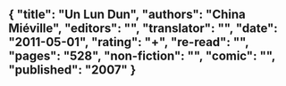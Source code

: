 {
 "title": "Un Lun Dun",
 "authors": "China Miéville",
 "editors": "",
 "translator": "",
 "date": "2011-05-01",
 "rating": "+",
 "re-read": "",
 "pages": "528",
 "non-fiction": "",
 "comic": "",
 "published": "2007"
}
---

